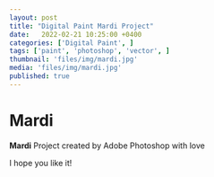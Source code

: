 ```yaml
---
layout: post
title: "Digital Paint Mardi Project"
date:   2022-02-21 10:25:00 +0400
categories: ['Digital Paint', ]
tags: ['paint', 'photoshop', 'vector', ]
thumbnail: 'files/img/mardi.jpg'
media: 'files/img/mardi.jpg'
published: true
---
```

# Mardi

**Mardi** Project created by Adobe Photoshop with love

I hope you like it!
